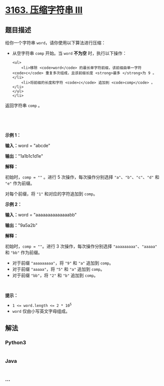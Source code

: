 # [3163. 压缩字符串 III](https://leetcode.cn/problems/string-compression-iii)

## 题目描述

<!-- 这里写题目描述 -->

<p>给你一个字符串 <code>word</code>，请你使用以下算法进行压缩：</p>

<ul>
	<li>从空字符串 <code>comp</code> 开始。当 <code>word</code> <strong>不为空</strong> 时，执行以下操作：

	<ul>
		<li>移除 <code>word</code> 的最长单字符前缀，该前缀由单一字符 <code>c</code> 重复多次组成，且该前缀长度 <strong>最多 </strong>为 9 。</li>
		<li>将前缀的长度和字符 <code>c</code> 追加到 <code>comp</code> 。</li>
	</ul>
	</li>
</ul>

<p>返回字符串 <code>comp</code> 。</p>

<p>&nbsp;</p>

<p>&nbsp;</p>

<p><strong class="example">示例 1：</strong></p>

<div class="example-block">
<p><strong>输入：</strong><span class="example-io">word = "abcde"</span></p>

<p><strong>输出：</strong><span class="example-io">"1a1b1c1d1e"</span></p>

<p><strong>解释：</strong></p>

<p>初始时，<code>comp = ""</code> 。进行 5 次操作，每次操作分别选择 <code>"a"</code>、<code>"b"</code>、<code>"c"</code>、<code>"d"</code> 和 <code>"e"</code> 作为前缀。</p>

<p>对每个前缀，将 <code>"1"</code> 和对应的字符追加到 <code>comp</code>。</p>
</div>

<p><strong class="example">示例 2：</strong></p>

<div class="example-block">
<p><strong>输入：</strong><span class="example-io">word = "aaaaaaaaaaaaaabb"</span></p>

<p><strong>输出：</strong><span class="example-io">"9a5a2b"</span></p>

<p><strong>解释：</strong></p>

<p>初始时，<code>comp = ""</code>。进行 3 次操作，每次操作分别选择 <code>"aaaaaaaaa"</code>、<code>"aaaaa"</code> 和 <code>"bb"</code> 作为前缀。</p>

<ul>
	<li>对于前缀 <code>"aaaaaaaaa"</code>，将 <code>"9"</code> 和 <code>"a"</code> 追加到 <code>comp</code>。</li>
	<li>对于前缀 <code>"aaaaa"</code>，将 <code>"5"</code> 和 <code>"a"</code> 追加到 <code>comp</code>。</li>
	<li>对于前缀 <code>"bb"</code>，将 <code>"2"</code> 和 <code>"b"</code> 追加到 <code>comp</code>。</li>
</ul>
</div>

<p>&nbsp;</p>

<p><strong>提示：</strong></p>

<ul>
	<li><code>1 &lt;= word.length &lt;= 2 * 10<sup>5</sup></code></li>
	<li><code>word</code> 仅由小写英文字母组成。</li>
</ul>


## 解法

<!-- 这里可写通用的实现逻辑 -->

<!-- tabs:start -->

### **Python3**

<!-- 这里可写当前语言的特殊实现逻辑 -->

```python

```

### **Java**

<!-- 这里可写当前语言的特殊实现逻辑 -->

```java

```

### **...**

```

```

<!-- tabs:end -->

